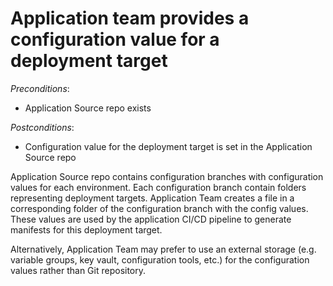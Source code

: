# Application team provides a configuration value for a deployment target

*Preconditions*:

- Application Source repo exists

*Postconditions*:

- Configuration value for the deployment target is set in the Application Source repo

Application Source repo contains configuration branches with configuration values for each environment. Each configuration branch contain folders representing deployment targets. Application Team creates a file in a corresponding folder of the configuration branch with the config values. These values are used by the application CI/CD pipeline to generate manifests for this deployment target.

Alternatively, Application Team may prefer to use an external storage (e.g. variable groups, key vault, configuration tools, etc.) for the configuration values rather than Git repository.





